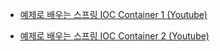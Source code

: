 - [예제로 배우는 스프링 IOC Container 1 (Youtube)](https://www.youtube.com/watch?v=NZ_lPFvu9oU&list=PLfI752FpVCS8_5t29DWnsrL9NudvKDAKY&index=6)

- [예제로 배우는 스프링 IOC Container 2 (Youtube)](https://www.youtube.com/watch?v=NOAajiABq6A&list=PLfI752FpVCS8_5t29DWnsrL9NudvKDAKY&index=6)